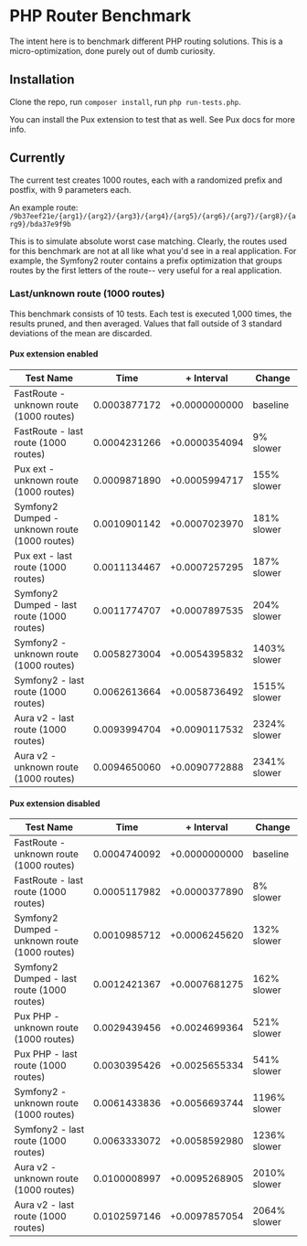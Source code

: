 PHP Router Benchmark
====================

The intent here is to benchmark different PHP routing solutions. This is a micro-optimization, done purely out of 
dumb curiosity.


Installation
------------

Clone the repo, run `composer install`, run `php run-tests.php`.

You can install the Pux extension to test that as well. See Pux docs for more info.


Currently
---------

The current test creates 1000 routes, each with a randomized prefix and postfix, with 9 parameters each.

An example route: `/9b37eef21e/{arg1}/{arg2}/{arg3}/{arg4}/{arg5}/{arg6}/{arg7}/{arg8}/{arg9}/bda37e9f9b`

This is to simulate absolute worst case matching. Clearly, the routes used for this benchmark are not 
at all like what you'd see in a real application. For example, the Symfony2 router contains a prefix 
optimization that groups routes by the first letters of the route-- very useful for a real application.


### Last/unknown route (1000 routes)

This benchmark consists of 10 tests. Each test is executed 1,000 times, the results pruned, and then averaged. Values that fall outside of 3 standard deviations of the mean are discarded.

#### Pux extension enabled 

Test Name | Time | + Interval | Change
--------- | ---- | ---------- | ------
FastRoute - unknown route (1000 routes) | 0.0003877172 | +0.0000000000 | baseline
FastRoute - last route (1000 routes) | 0.0004231266 | +0.0000354094 | 9% slower
Pux ext - unknown route (1000 routes) | 0.0009871890 | +0.0005994717 | 155% slower
Symfony2 Dumped - unknown route (1000 routes) | 0.0010901142 | +0.0007023970 | 181% slower
Pux ext - last route (1000 routes) | 0.0011134467 | +0.0007257295 | 187% slower
Symfony2 Dumped - last route (1000 routes) | 0.0011774707 | +0.0007897535 | 204% slower
Symfony2 - unknown route (1000 routes) | 0.0058273004 | +0.0054395832 | 1403% slower
Symfony2 - last route (1000 routes) | 0.0062613664 | +0.0058736492 | 1515% slower
Aura v2 - last route (1000 routes) | 0.0093994704 | +0.0090117532 | 2324% slower
Aura v2 - unknown route (1000 routes) | 0.0094650060 | +0.0090772888 | 2341% slower


#### Pux extension disabled

Test Name | Time | + Interval | Change
--------- | ---- | ---------- | ------
FastRoute - unknown route (1000 routes) | 0.0004740092 | +0.0000000000 | baseline
FastRoute - last route (1000 routes) | 0.0005117982 | +0.0000377890 | 8% slower
Symfony2 Dumped - unknown route (1000 routes) | 0.0010985712 | +0.0006245620 | 132% slower
Symfony2 Dumped - last route (1000 routes) | 0.0012421367 | +0.0007681275 | 162% slower
Pux PHP - unknown route (1000 routes) | 0.0029439456 | +0.0024699364 | 521% slower
Pux PHP - last route (1000 routes) | 0.0030395426 | +0.0025655334 | 541% slower
Symfony2 - unknown route (1000 routes) | 0.0061433836 | +0.0056693744 | 1196% slower
Symfony2 - last route (1000 routes) | 0.0063333072 | +0.0058592980 | 1236% slower
Aura v2 - unknown route (1000 routes) | 0.0100008997 | +0.0095268905 | 2010% slower
Aura v2 - last route (1000 routes) | 0.0102597146 | +0.0097857054 | 2064% slower

